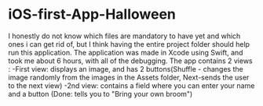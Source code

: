 # iOS-first-App-Halloween

  I honestly do not know which files are mandatory to have yet and which ones i can get rid of, but I think having the entire project folder should help run this application.
  The application was made in Xcode using Swift, and took me about 6 hours, with all of the debugging. The app contains 2 views :
  -First view: displays an image, and has 2 buttons(Shuffle - changes the image randomly from the images in the Assets folder, Next-sends the user to the next view)
  -2nd view: contains a field where you can enter your name and a button (Done: tells you to "Bring your own broom")
